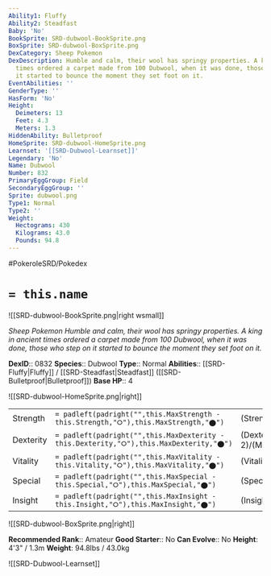 ```yaml
---
Ability1: Fluffy
Ability2: Steadfast
Baby: 'No'
BookSprite: SRD-dubwool-BookSprite.png
BoxSprite: SRD-dubwool-BoxSprite.png
DexCategory: Sheep Pokemon
DexDescription: Humble and calm, their wool has springy properties. A king in ancient
  times ordered a carpet made from 100 Dubwool, when it was done, those who step on
  it started to bounce the moment they set foot on it.
EventAbilities: ''
GenderType: ''
HasForm: 'No'
Height:
  Deimeters: 13
  Feet: 4.3
  Meters: 1.3
HiddenAbility: Bulletproof
HomeSprite: SRD-dubwool-HomeSprite.png
Learnset: '[[SRD-Dubwool-Learnset]]'
Legendary: 'No'
Name: Dubwool
Number: 832
PrimaryEggGroup: Field
SecondaryEggGroup: ''
Sprite: dubwool.png
Type1: Normal
Type2: ''
Weight:
  Hectograms: 430
  Kilograms: 43.0
  Pounds: 94.8
---
```


#PokeroleSRD/Pokedex

# `= this.name`

![[SRD-dubwool-BookSprite.png|right wsmall]]

*Sheep Pokemon*
*Humble and calm, their wool has springy properties. A king in ancient times ordered a carpet made from 100 Dubwool, when it was done, those who step on it started to bounce the moment they set foot on it.*

**DexID**:: 0832
**Species**:: Dubwool
**Type**:: Normal
**Abilities**:: [[SRD-Fluffy|Fluffy]] / [[SRD-Steadfast|Steadfast]] ([[SRD-Bulletproof|Bulletproof]])
**Base HP**:: 4

![[SRD-dubwool-HomeSprite.png|right]]

|           |                                                                                        |                                          |
| --------- | -------------------------------------------------------------------------------------- | ---------------------------------------- |
| Strength  | `= padleft(padright("",this.MaxStrength - this.Strength,"⭘"),this.MaxStrength,"⬤")`    | (Strength::2)/(MaxStrength::5)   |
| Dexterity | `= padleft(padright("",this.MaxDexterity - this.Dexterity,"⭘"),this.MaxDexterity,"⬤")` | (Dexterity:: 2)/(MaxDexterity::5) |
| Vitality  | `= padleft(padright("",this.MaxVitality - this.Vitality,"⭘"),this.MaxVitality,"⬤")`    | (Vitality::3)/(MaxVitality::6)   |
| Special   | `= padleft(padright("",this.MaxSpecial - this.Special,"⭘"),this.MaxSpecial,"⬤")`       | (Special::2)/(MaxSpecial::4)     |
| Insight   | `= padleft(padright("",this.MaxInsight - this.Insight,"⭘"),this.MaxInsight,"⬤")`       | (Insight::2)/(MaxInsight::5)     |

![[SRD-dubwool-BoxSprite.png|right]]

**Recommended Rank**:: Amateur
**Good Starter**:: No
**Can Evolve**:: No
**Height**: 4'3" / 1.3m
**Weight**: 94.8lbs / 43.0kg

![[SRD-Dubwool-Learnset]]